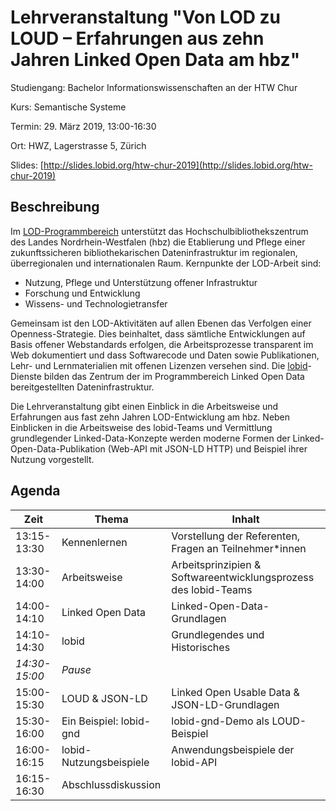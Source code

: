# Lehrveranstaltung "Von LOD zu LOUD – Erfahrungen aus zehn Jahren Linked Open Data am hbz"

Studiengang: Bachelor Informationswissenschaften an der HTW Chur

Kurs: Semantische Systeme

Termin: 29. März 2019, 13:00-16:30

Ort: HWZ, Lagerstrasse 5, Zürich

Slides: [http://slides.lobid.org/htw-chur-2019](http://slides.lobid.org/htw-chur-2019)

## Beschreibung

Im [LOD-Programmbereich](https://www.hbz-nrw.de/produkte/linked-open-data) unterstützt das Hochschulbibliothekszentrum des Landes Nordrhein-Westfalen (hbz) die Etablierung und Pflege einer zukunftssicheren bibliothekarischen Dateninfrastruktur im regionalen, überregionalen und internationalen Raum. Kernpunkte der LOD-Arbeit sind:
- Nutzung, Pflege und Unterstützung offener Infrastruktur
- Forschung und Entwicklung
- Wissens- und Technologietransfer

Gemeinsam ist den LOD-Aktivitäten auf allen Ebenen das Verfolgen einer Openness-Strategie. Dies beinhaltet, dass sämtliche Entwicklungen auf Basis offener Webstandards erfolgen, die Arbeitsprozesse transparent im Web dokumentiert und dass Softwarecode und Daten sowie Publikationen, Lehr- und Lernmaterialien mit offenen Lizenzen versehen sind. Die [lobid](https://lobid.org)-Dienste bilden das Zentrum der im Programmbereich Linked Open Data bereitgestellten  Dateninfrastruktur. 

Die Lehrveranstaltung gibt einen Einblick in die Arbeitsweise und Erfahrungen aus fast zehn Jahren LOD-Entwicklung am hbz. Neben Einblicken in die Arbeitsweise des lobid-Teams und Vermittlung grundlegender Linked-Data-Konzepte werden moderne Formen der Linked-Open-Data-Publikation (Web-API mit JSON-LD HTTP) und Beispiel ihrer Nutzung vorgestellt.

## Agenda

| Zeit | Thema | Inhalt |
|------|-------|--------|
| 13:15-13:30 | Kennenlernen | Vorstellung der Referenten, Fragen an Teilnehmer*innen | 
| 13:30-14:00 | Arbeitsweise	| Arbeitsprinzipien & Softwareentwicklungsprozess des lobid-Teams |
| 14:00-14:10 | Linked Open Data	| Linked-Open-Data-Grundlagen |
| 14:10-14:30 | lobid	 | Grundlegendes und Historisches|
| *14:30-15:00* | *Pause* |  |
| 15:00-15:30 | LOUD & JSON-LD | Linked Open Usable Data & JSON-LD-Grundlagen |
| 15:30-16:00 | Ein Beispiel: lobid-gnd | lobid-gnd-Demo als LOUD-Beispiel |
| 16:00-16:15 | lobid-Nutzungsbeispiele | Anwendungsbeispiele der lobid-API |
| 16:15-16:30 | Abschlussdiskussion |  |
